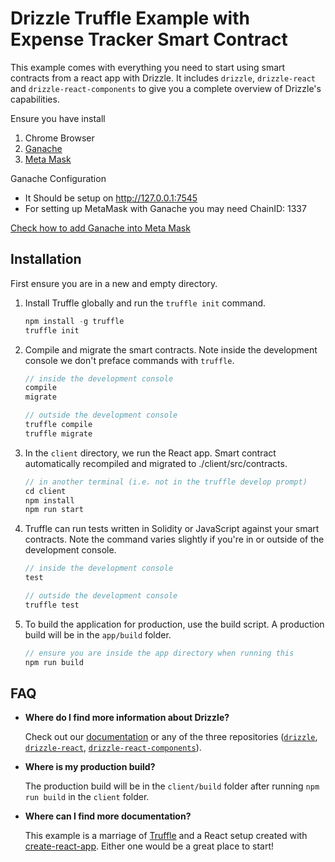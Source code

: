 # Drizzle Truffle Example with Expense Tracker Smart Contract

This example comes with everything you need to start using smart contracts from a react app with Drizzle. It includes `drizzle`, `drizzle-react` and `drizzle-react-components` to give you a complete overview of Drizzle's capabilities.

Ensure you have install 
1. Chrome Browser
2. [Ganache](https://www.trufflesuite.com/ganache)
3. [Meta Mask](https://chrome.google.com/webstore/detail/metamask/nkbihfbeogaeaoehlefnkodbefgpgknn?hl=en)

Ganache Configuration
- It Should be setup on http://127.0.0.1:7545
- For setting up MetaMask with Ganache you may need ChainID: 1337

[Check how to add Ganache into Meta Mask](https://www.trufflesuite.com/docs/truffle/getting-started/truffle-with-metamask)

## Installation

First ensure you are in a new and empty directory.

1. Install Truffle globally and run the `truffle init` command.
    ```javascript
    npm install -g truffle
    truffle init
    ```

2. Compile and migrate the smart contracts. Note inside the development console we don't preface commands with `truffle`.
    ```javascript
    // inside the development console
    compile
    migrate
    
    // outside the development console
    truffle compile
    truffle migrate
    ```

3. In the `client` directory, we run the React app. Smart contract automatically recompiled and migrated to ./client/src/contracts.
    ```javascript
    // in another terminal (i.e. not in the truffle develop prompt)
    cd client
    npm install
    npm run start
    ```

4. Truffle can run tests written in Solidity or JavaScript against your smart contracts. Note the command varies slightly if you're in or outside of the development console.
    ```javascript
    // inside the development console
    test

    // outside the development console
    truffle test
    ```

6. To build the application for production, use the build script. A production build will be in the `app/build` folder.
    ```javascript
    // ensure you are inside the app directory when running this
    npm run build
    ```

## FAQ

* __Where do I find more information about Drizzle?__

    Check out our [documentation](http://truffleframework.com/docs/drizzle/getting-started) or any of the three repositories ([`drizzle`](https://github.com/trufflesuite/drizzle), [`drizzle-react`](https://github.com/trufflesuite/drizzle-react), [`drizzle-react-components`](https://github.com/trufflesuite/drizzle-react-components)).

* __Where is my production build?__

    The production build will be in the `client/build` folder after running `npm run build` in the `client` folder.

* __Where can I find more documentation?__

    This example is a marriage of [Truffle](http://truffleframework.com/) and a React setup created with [create-react-app](https://github.com/facebookincubator/create-react-app/blob/master/packages/react-scripts/template/README.md). Either one would be a great place to start!
